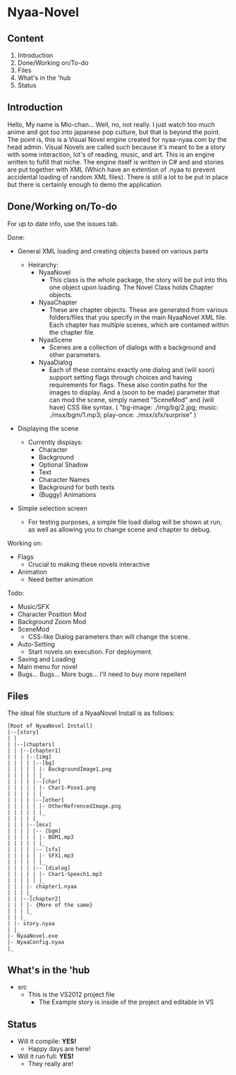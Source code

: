 ﻿Nyaa-Novel
==========

Content
-------

1. Introduction
2. Done/Working on/To-do
3. Files
4. What's in the 'hub
5. Status

Introduction
------------

Hello, My name is Mio-chan... Well, no, not really. I just watch too much anime and got too into japanese pop culture, but that is beyond the point. The point is, this is a Visual Novel engine created for nyaa-nyaa.com by the head admin. Visual Novels are called such because it's meant to be a story with some interaction, lot's of reading, music, and art. This is an engine written to fufill that niche. The engine itself is written in C# and and stories are put together with XML (Which have an extention of .nyaa to prevent accidental loading of random XML files). There is still a lot to be put in place but there is certainly enough to demo the application. 

Done/Working on/To-do
---------------------

For up to date info, use the issues tab.

Done:
- General XML loading and creating objects based on various parts
  - Heirarchy: 
    - NyaaNovel
      - This class is the whole package, the story will be put into this one object upon loading. The Novel Class holds Chapter objects.
    - NyaaChapter
      - These are chapter objects. These are generated from various folders/files that you specify in the main NyaaNovel XML file. Each chapter has multiple scenes, which are contained within the chapter file.
    - NyaaScene 
      - Scenes are a collection of dialogs with a background and other parameters. 
    - NyaaDialog
      - Each of these contains exactly one dialog and (will soon) support setting flags through choices and having requirements for flags. These also contin paths for the images to display. And a (soon to be made) parameter that can mod the scene, simply named "SceneMod" and (will have) CSS like syntax. ( "bg-image: ./img/bg/2.jpg; music: ./msx/bgm/1.mp3; play-once: ./msx/sfx/surprise" ) 

- Displaying the scene
  - Currently displays:
    - Character
    - Background
    - Optional Shadow
    - Text
    - Character Names
    - Background for both texts
    - (Buggy) Animations 

- Simple selection screen
  - For testing purposes, a simple file load dialog will be shown at run, as well as allowing you to change scene and chapter to debug.

Working on:
  - Flags
      - Crucial to making these novels interactive
  - Animation
      - Need better animation

Todo:
  - Music/SFX
  - Character Position Mod
  - Background Zoom Mod
  - SceneMod
      - CSS-like Dialog parameters than will change the scene.
  - Auto-Setting 
      - Start novels on execution. For deployment.
  - Saving and Loading
  - Main menu for novel
  - Bugs... Bugs... More bugs... I'll need to buy more repellent

Files
-----

The ideal file stucture of a NyaaNovel Install is as follows:

	[Root of NyaaNovel Install]
	|--[story]
	| |
	| |--[chapters]
	| | |--[chapter1]
	| | | |--[img]
	| | | | |--[bg]
	| | | | | |- BackgroundImage1.png
	| | | | | |_
	| | | | |--[char]
	| | | | | |- Char1-Pose1.png
	| | | | | |_
	| | | | |--[other]
	| | | | | |- OtherRefrencedImage.png
	| | | | | |_
	| | | | |_
	| | | |--[msx]
	| | | | |-- [bgm]
	| | | | | |- BGM1.mp3
	| | | | | |_
	| | | | |-- [sfx]
	| | | | | |- SFX1.mp3
	| | | | | |_
	| | | | |-- [dialog]
	| | | | | |- Char1-Speech1.mp3
	| | | | | |_
	| | | |- chapter1.nyaa
	| | | |_
	| | |--[chapter2]
	| | | |- {More of the same}
	| | | |_
	| | |_
	| |- story.nyaa
	| |_
	|- NyaaNovel.exe
	|- NyaaConfig.nyaa
	|_
	
What's in the 'hub
------------------

- src
  - This is the VS2012 project file
	- The Example story is inside of the project and editable in VS

  
Status
------

- Will it compile: __YES!__
	- Happy days are here!
- Will it run full: __YES!__
	- They really are!

